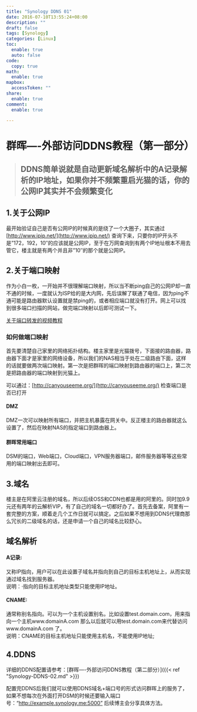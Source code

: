 ```yaml
---
title: "Synology DDNS 01"
date: 2016-07-10T13:55:24+08:00
description: ""
draft: false
tags: [Synology]
categories: [Linux]
toc:
  enable: true
  auto: false
code:
  copy: true
math:
  enable: true
mapbox:
  accessToken: ""
share:
  enable: true
comment:
  enable: true

---
```


<!--more-->

# 群晖—-外部访问DDNS教程（第一部分）



> ## DDNS简单说就是自动更新域名解析中的A记录解析的IP地址，如果你并不频繁重启光猫的话，你的公网IP其实并不会频繁变化

## 1.关于公网IP

最开始验证自己是否有公网IP的时候真的是绕了一个大圈子，其实通过[http://www.ipip.net/](http://www.ipip.net/) 查询下来，只要你的IP开头不是”172，192，10″的应该就是公网IP，至于在万网查询到有两个IP地址根本不用去管它，楼主就是有两个并且非”10″的那个就是公网IP。

## 2.关于端口映射

作为小白一枚，一开始并不很理解端口映射，所以当不断ping自己的公网IP却一直不通的时候，一度就认为ISP给的是大内网，先后误解了联通了电信，因为ping不通可能是路由器默认设置就是禁ping的，或者相应端口就没有打开。网上可以找到很多端口扫描的网站，做完端口映射以后即可测试一下。

 [关于端口转发的视频教程](https://nashome-static-bucket.oss-cn-shanghai.aliyuncs.com/Video/Synology%20-%20Port%20Forwarding%20Guide%20for%20Synology%20NAS%20Devices.mp4)

### 如何做端口映射

首先要清楚自己家里的网络拓扑结构。楼主家里是光猫拨号，下面接的路由器，路由器下面才是家里的网络设备，所以我们的NAS相当于处在二级路由下面，这样的话就要做两次端口映射。第一次是把群晖的端口映射到路由器的端口上，第二次是把路由器的端口映射到光猫上。

可以通过：[http://canyouseeme.org/](http://canyouseeme.org/) 检查端口是否已打开

#### DMZ

DMZ一次可以映射所有端口，并把主机暴露在网关中。反正楼主的路由器就这么设置了，然后在映射NAS的指定端口到路由器上。

#### 群晖常用端口

DSM的端口，Web端口，Cloud端口，VPN服务器端口，邮件服务器等等这些常用的端口映射出去即可。

## 3.域名

楼主是在阿里云注册的域名，所以后续OSS和CDN也都是用的阿里的。同时加9.9元还有两年的云解析VIP，有了自己的域名一切都好办了。首先去备案，阿里有一套完整的方案，顺着走几个工作日就可以搞定。之后如果不想用到DDNS代理商那么冗长的二级域名的话，还是申请一个自己的域名比较舒心。

## 域名解析

#### A记录:

又称IP指向，用户可以在此设置子域名并指向到自己的目标主机地址上，从而实现通过域名找到服务器。  
说明：·指向的目标主机地址类型只能使用IP地址。

#### CNAME:

通常称别名指向。可以为一个主机设置别名。比如设置test.domain.com，用来指向一个主机www.domainA.com 那么以后就可以用test.domain.com来代替访问www.domainA.com 了。  
说明：CNAME的目标主机地址只能使用主机名，不能使用IP地址;

##  4.DDNS

详细的DDNS配置请参考：[群晖—-外部访问DDNS教程（第二部分）]({{< ref "Synology-DDNS-02.md" >}})


配置完DDNS后我们就可以使用DDNS域名+端口号的形式访问群晖上的服务了，如果不想每次在外面打开DSM的时候还要输入端口号：“http://example.synology.me:5000” 后续博主会分享具体方法。